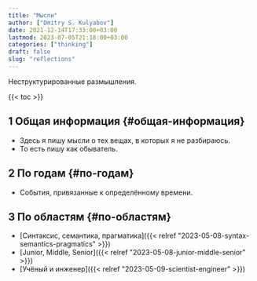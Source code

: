 ```yaml
---
title: "Мысли"
author: ["Dmitry S. Kulyabov"]
date: 2021-12-14T17:33:00+03:00
lastmod: 2023-07-05T21:18:00+03:00
categories: ["thinking"]
draft: false
slug: "reflections"
---
```


Неструктурированные размышления.

<!--more-->

{{< toc >}}


## <span class="section-num">1</span> Общая информация {#общая-информация}

-   Здесь я пишу мысли о тех вещах, в которых я не разбираюсь.
-   То есть пишу как обыватель.


## <span class="section-num">2</span> По годам {#по-годам}

-   События, привязанные к определённому времени.


## <span class="section-num">3</span> По областям {#по-областям}

-   [Синтаксис, семантика, прагматика]({{< relref "2023-05-08-syntax-semantics-pragmatics" >}})
-   [Junior, Middle, Senior]({{< relref "2023-05-08-junior-middle-senior" >}})
-   [Учёный и инженер]({{< relref "2023-05-09-scientist-engineer" >}})
